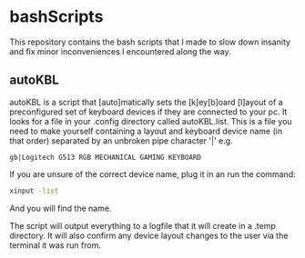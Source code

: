 # bashScripts

This repository contains the bash scripts that I made to slow down insanity and fix minor inconveniences I encountered along the way.

## autoKBL

autoKBL is a script that [auto]matically sets the [k]ey[b]oard [l]ayout of a preconfigured set of keyboard devices if they are connected to your pc.
It looks for a file in your .config directory called autoKBL.list. This is a file you need to make yourself containing a layout and keyboard device name (in that order) separated by an unbroken pipe character '|' e.g.

```
gb|Logitech G513 RGB MECHANICAL GAMING KEYBOARD
```

If you are unsure of the correct device name, plug it in an run the command:

```bash
xinput -list
```

And you will find the name.

The script will output everything to a logfile that it will create in a .temp directory. It will also confirm any device layout changes to the user via the terminal it was run from.
